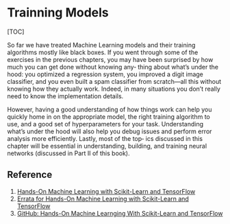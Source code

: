 # Trainning Models

[TOC]

So far we have treated Machine Learning models and their training algorithms mostly like black boxes. If you went through some of the exercises in the previous chapters, you may have been surprised by how much you can get done without knowing any‐ thing about what’s under the hood: you optimized a regression system, you improved a digit image classifier, and you even built a spam classifier from scratch—all this without knowing how they actually work. Indeed, in many situations you don’t really need to know the implementation details.

However, having a good understanding of how things work can help you quickly home in on the appropriate model, the right training algorithm to use, and a good set of hyperparameters for your task. Understanding what’s under the hood will also help you debug issues and perform error analysis more efficiently. Lastly, most of the top‐ ics discussed in this chapter will be essential in understanding, building, and training neural networks (discussed in Part II of this book).



## Reference

1. [Hands-On Machine Learning with Scikit-Learn and TensorFlow](http://shop.oreilly.com/product/0636920052289.do)
2. [Errata for Hands-On Machine Learning with Scikit-Learn and TensorFlow](https://www.oreilly.com/catalog/errata.csp?isbn=0636920052289)
3. [GitHub: Hands-On Machine Learnging With Scikit-Learn and TensorFlow](https://github.com/ageron/handson-ml)
